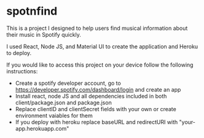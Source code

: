 # spotnfind

This is a project I designed to help users find musical information about their music in Spotify quickly. 

I used React, Node JS, and Material UI to create the application and Heroku to deploy.

If you would like to access this project on your device follow the following instructions:

- Create a spotify developer account, go to https://developer.spotify.com/dashboard/login and create an app
- Install react, node JS and all dependencies included in both client/package.json and package.json
- Replace clientID and clientSecret fields with your own or create environment vaiables for them
- If you deploy with heroku replace baseURL and redirectURI with "your-app.herokuapp.com" 

